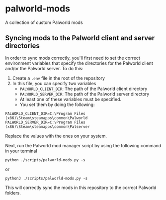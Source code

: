 # palworld-mods

A collection of custom Palworld mods

## Syncing mods to the Palworld client and server directories

In order to sync mods correctly, you'll first need to set the correct environment variables that specify the
directories for the Palworld client and/or the Palworld server. To do this:

1. Create a `.env` file in the root of the repository
2. In this file, you can specify two variables
    - `PALWORLD_CLIENT_DIR`: The path of the Palworld client directory
    - `PALWORLD_SERVER_DIR`: The path of the Palworld server directory
    - At least one of these variables must be specified.
    - You set them by doing the following:

```
PALWORLD_CLIENT_DIR=C:\Program Files (x86)\Steam\steamapps\common\Palworld
PALWORLD_SERVER_DIR=C:\Program Files (x86)\Steam\steamapps\common\Palserver
```

Replace the values with the ones on your system.

Next, run the Palworld mod manager script by using the following command in your terminal

`python ./scripts/palworld-mods.py -s`

or 

`python3 ./scripts/palworld-mods.py -s`

This will correctly sync the mods in this repository to the correct Palworld folders.
